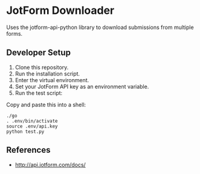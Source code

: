JotForm Downloader
==================

Uses the jotform-api-python library to download submissions from multiple forms.

Developer Setup
---------------

1. Clone this repository.
2. Run the installation script.
3. Enter the virtual environment.
3. Set your JotForm API key as an environment variable.
4. Run the test script:

Copy and paste this into a shell:

    ./go
    . .env/bin/activate
    source .env/api.key
    python test.py

References
----------

* http://api.jotform.com/docs/

